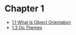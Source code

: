 # Chapter 1

- [1.1 What Is Object Orientation](https://htmlpreview.github.io/?https://github.com/Mgancita/OO-modeling-and-design/blob/master/chapter1/1.1-what-is-object-orientation.html)
- [1.3 Oo Themes](https://htmlpreview.github.io/?https://github.com/Mgancita/OO-modeling-and-design/blob/master/chapter1/1.3-OO-themes.html)
